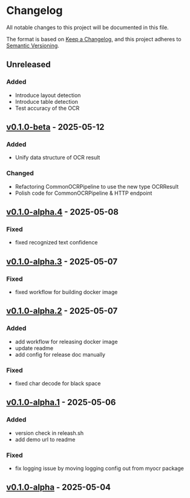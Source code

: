 # Changelog

All notable changes to this project will be documented in this file.

The format is based on [Keep a Changelog](https://keepachangelog.com/en/1.0.0/),
and this project adheres to [Semantic Versioning](https://semver.org/spec/v2.0.0.html).

## Unreleased

### Added

- Introduce layout detection
- Introduce table detection
- Test accuracy of the OCR

## [v0.1.0-beta](https://github.com/robbyzhaox/myocr/releases/tag/v0.1.0-beta) - 2025-05-12

### Added

- Unify data structure of OCR result

### Changed

- Refactoring CommonOCRPipeline to use the new type OCRResult
- Polish code for CommonOCRPipeline & HTTP endpoint

## [v0.1.0-alpha.4](https://github.com/robbyzhaox/myocr/releases/tag/v0.1.0-alpha.4) - 2025-05-08

### Fixed
- fixed recognized text confidence

## [v0.1.0-alpha.3](https://github.com/robbyzhaox/myocr/releases/tag/v0.1.0-alpha.3) - 2025-05-07

### Fixed
- fixed workflow for building docker image

## [v0.1.0-alpha.2](https://github.com/robbyzhaox/myocr/releases/tag/v0.1.0-alpha.2) - 2025-05-07

### Added

- add workflow for releasing docker image
- update readme
- add config for release doc manually

### Fixed
- fixed char decode for black space

## [v0.1.0-alpha.1](https://github.com/robbyzhaox/myocr/releases/tag/v0.1.0-alpha.1) - 2025-05-06

### Added
- version check in releash.sh
- add demo url to readme

### Fixed

- fix logging issue by moving logging config out from myocr package

## [v0.1.0-alpha](https://github.com/robbyzhaox/myocr/releases/tag/v0.1.0-alpha) - 2025-05-04

